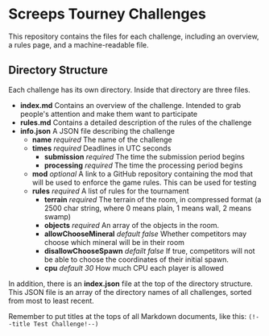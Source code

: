 # Screeps Tourney Challenges

This repository contains the files for each challenge, including an overview, a rules page, and a machine-readable file.

## Directory Structure

Each challenge has its own directory. Inside that directory are three files.

- **index.md**
Contains an overview of the challenge. Intended to grab people's attention and make them want to participate
- **rules.md** Contains a detailed description of the rules of the challenge
- **info.json** A JSON file describing the challenge
    - **name** _required_ The name of the challenge
    - **times** _required_ Deadlines in UTC seconds
        - **submission** _required_ The time the submission period begins
        - **processing** _required_ The time the processing period begins
    - **mod** _optional_ A link to a GitHub repository containing the mod that will be used to enforce the game rules. This can be used for testing
    - **rules** _required_ A list of rules for the tournament
        - **terrain** _required_ The terrain of the room, in compressed format (a 2500 char string, where 0 means plain, 1 means wall, 2 means swamp)
        - **objects** _required_ An array of the objects in the room.
        - **allowChooseMineral** _default false_ Whether competitors may choose which mineral will be in their room
        - **disallowChooseSpawn** _defailt false_ If true, competitors will not be able to choose the coordinates of their initial spawn.
        - **cpu** _default 30_ How much CPU each player is allowed

In addition, there is an **index.json** file at the top of the directory structure. This JSON file is an array of the directory names of all challenges, sorted from most to least recent.

Remember to put titles at the tops of all Markdown documents, like this: `(!--title Test Challenge!--)`
